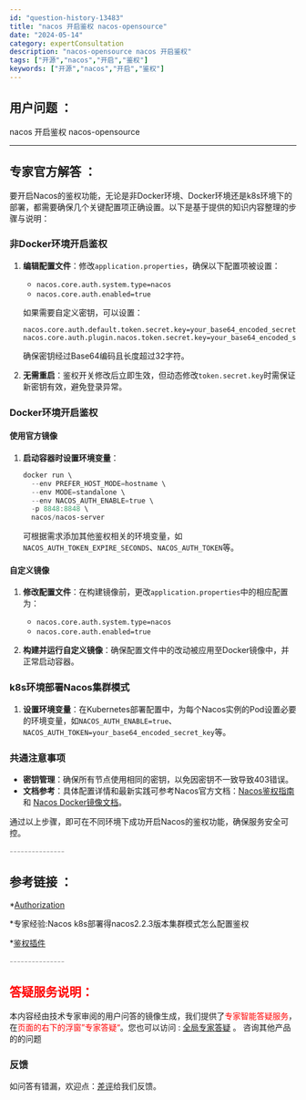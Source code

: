 ```yaml
---
id: "question-history-13483"
title: "nacos 开启鉴权 nacos-opensource"
date: "2024-05-14"
category: expertConsultation
description: "nacos-opensource nacos 开启鉴权"
tags: ["开源","nacos","开启","鉴权"]
keywords: ["开源","nacos","开启","鉴权"]
---
```


## 用户问题 ： 
 nacos 开启鉴权 nacos-opensource 

---------------
## 专家官方解答 ：

要开启Nacos的鉴权功能，无论是非Docker环境、Docker环境还是k8s环境下的部署，都需要确保几个关键配置项正确设置。以下是基于提供的知识内容整理的步骤与说明：

### 非Docker环境开启鉴权

1. **编辑配置文件**：修改`application.properties`，确保以下配置项被设置：
   - `nacos.core.auth.system.type=nacos`
   - `nacos.core.auth.enabled=true`
   
   如果需要自定义密钥，可以设置：
   ```properties
   nacos.core.auth.default.token.secret.key=your_base64_encoded_secret_key
   nacos.core.auth.plugin.nacos.token.secret.key=your_base64_encoded_secret_key
   ```
   确保密钥经过Base64编码且长度超过32字符。

2. **无需重启**：鉴权开关修改后立即生效，但动态修改`token.secret.key`时需保证新密钥有效，避免登录异常。

### Docker环境开启鉴权

#### 使用官方镜像

1. **启动容器时设置环境变量**：
   ```powershell
   docker run \
     --env PREFER_HOST_MODE=hostname \
     --env MODE=standalone \
     --env NACOS_AUTH_ENABLE=true \
     -p 8848:8848 \
     nacos/nacos-server
   ```
   可根据需求添加其他鉴权相关的环境变量，如`NACOS_AUTH_TOKEN_EXPIRE_SECONDS`、`NACOS_AUTH_TOKEN`等。

#### 自定义镜像

1. **修改配置文件**：在构建镜像前，更改`application.properties`中的相应配置为：
   - `nacos.core.auth.system.type=nacos`
   - `nacos.core.auth.enabled=true`
   
2. **构建并运行自定义镜像**：确保配置文件中的改动被应用至Docker镜像中，并正常启动容器。

### k8s环境部署Nacos集群模式

1. **设置环境变量**：在Kubernetes部署配置中，为每个Nacos实例的Pod设置必要的环境变量，如`NACOS_AUTH_ENABLE=true`、`NACOS_AUTH_TOKEN=your_base64_encoded_secret_key`等。

### 共通注意事项

- **密钥管理**：确保所有节点使用相同的密钥，以免因密钥不一致导致403错误。
- **文档参考**：具体配置详情和最新实践可参考Nacos官方文档：[Nacos鉴权指南](https://nacos.io/docs/latest/guide/user/auth/) 和 [Nacos Docker镜像文档](https://github.com/nacos-group/nacos-docker)。

通过以上步骤，即可在不同环境下成功开启Nacos的鉴权功能，确保服务安全可控。


<font color="#949494">---------------</font> 


## 参考链接 ：

*[Authorization](https://nacos.io/docs/latest/guide/user/auth)
 
 *专家经验:Nacos k8s部署得nacos2.2.3版本集群模式怎么配置鉴权 
 
 *[鉴权插件](https://nacos.io/docs/latest/plugin/auth-plugin)


 <font color="#949494">---------------</font> 
 


## <font color="#FF0000">答疑服务说明：</font> 

本内容经由技术专家审阅的用户问答的镜像生成，我们提供了<font color="#FF0000">专家智能答疑服务</font>，在<font color="#FF0000">页面的右下的浮窗”专家答疑“</font>。您也可以访问 : [全局专家答疑](https://opensource.alibaba.com/chatBot) 。 咨询其他产品的的问题

### 反馈
如问答有错漏，欢迎点：[差评](https://ai.nacos.io/user/feedbackByEnhancerGradePOJOID?enhancerGradePOJOId=13496)给我们反馈。
